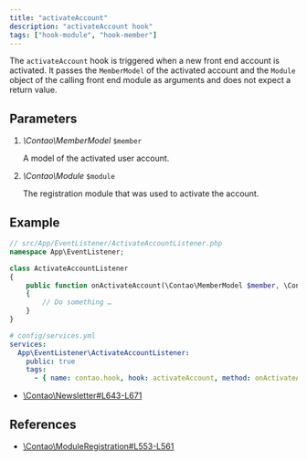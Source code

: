 ```yaml
---
title: "activateAccount"
description: "activateAccount hook"
tags: ["hook-module", "hook-member"]
---
```


The `activateAccount` hook is triggered when a new front end account is activated. 
It passes the `MemberModel` of the activated account and the `Module` object of
the calling front end module as arguments and does not expect a return value.


## Parameters

1. *\Contao\MemberModel* `$member`

    A model of the activated user account.
    
2. *\Contao\Module* `$module`

    The registration module that was used to activate the account.


## Example

```php
// src/App/EventListener/ActivateAccountListener.php
namespace App\EventListener;

class ActivateAccountListener
{
    public function onActivateAccount(\Contao\MemberModel $member, \Contao\Module $module): void
    {
        // Do something …
    }
}
```

```yml
# config/services.yml
services:
  App\EventListener\ActivateAccountListener:
    public: true
    tags:
      - { name: contao.hook, hook: activateAccount, method: onActivateAccount }
```

* [\Contao\Newsletter#L643-L671](https://github.com/contao/contao/blob/4.7.6/newsletter-bundle/src/Resources/contao/classes/Newsletter.php#L643-L671)


## References

* [\Contao\ModuleRegistration#L553-L561](https://github.com/contao/contao/blob/4.7.6/core-bundle/src/Resources/contao/modules/ModuleRegistration.php#L553-L561)
